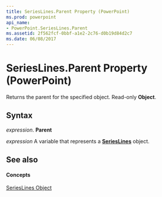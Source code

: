 ```yaml
---
title: SeriesLines.Parent Property (PowerPoint)
ms.prod: powerpoint
api_name:
- PowerPoint.SeriesLines.Parent
ms.assetid: 2f562fcf-0bbf-a1e2-2c76-d0b19d84d2c7
ms.date: 06/08/2017
---
```



# SeriesLines.Parent Property (PowerPoint)

Returns the parent for the specified object. Read-only **Object**.


## Syntax

 _expression_. **Parent**

 _expression_ A variable that represents a **[SeriesLines](serieslines-object-powerpoint.md)** object.


## See also


#### Concepts


[SeriesLines Object](serieslines-object-powerpoint.md)

